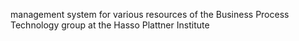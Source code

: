 management system for various resources of the Business Process Technology group at the Hasso Plattner Institute